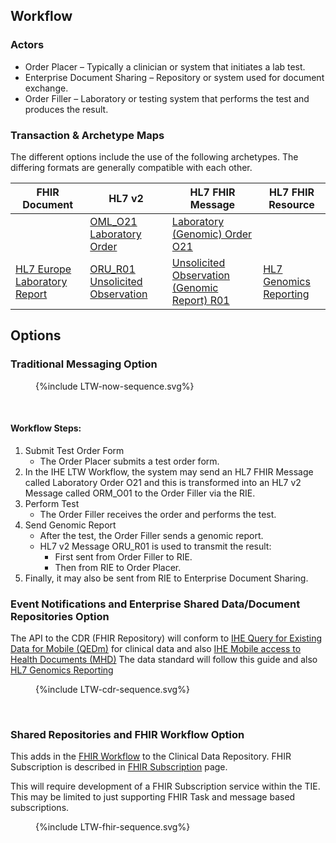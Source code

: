 ## Workflow

### Actors

- Order Placer – Typically a clinician or system that initiates a lab test.
- Enterprise Document Sharing – Repository or system used for document exchange.
- Order Filler – Laboratory or testing system that performs the test and produces the result.


### Transaction & Archetype Maps

The different options include the use of the following archetypes. The differing formats are generally compatible with each other.

| FHIR Document                                                                | HL7 v2                                                                                                   | HL7 FHIR Message                                                                               | HL7 FHIR Resource |
|------------------------------------------------------------------------------|----------------------------------------------------------------------------------------------------------|------------------------------------------------------------------------------------------------|-------------------|
|                                                                              | [OML_O21 Laboratory Order](hl7v2.html#oml_o21-laboratory-order)                                          | [Laboratory (Genomic) Order O21](MessageDefinition-laboratory-order.html)                      |                   |
| [HL7 Europe Laboratory Report](https://build.fhir.org/ig/hl7-eu/laboratory/) | [ORU_R01 Unsolicited Observation](hl7v2.html#oru_r01-unsolicited-transmission-of-an-observation-message) | [Unsolicited Observation (Genomic Report) R01](MessageDefinition-unsolicited-observation.html) | [HL7 Genomics Reporting](https://build.fhir.org/ig/HL7/genomics-reporting/)          |


## Options 

### Traditional Messaging Option

<figure>
{%include LTW-now-sequence.svg%}
</figure>
<br clear="all">

#### Workflow Steps:

1. Submit Test Order Form
   - The Order Placer submits a test order form.
2. In the IHE LTW Workflow, the system may send an HL7 FHIR Message called Laboratory Order O21 and this is transformed into an HL7 v2 Message called ORM_O01 to the Order Filler via the RIE.
2. Perform Test
   - The Order Filler receives the order and performs the test.
3. Send Genomic Report
   - After the test, the Order Filler sends a genomic report.
   - HL7 v2 Message ORU_R01 is used to transmit the result:
     - First sent from Order Filler to RIE.
     - Then from RIE to Order Placer.
4. Finally, it may also be sent from RIE to Enterprise Document Sharing.



### Event Notifications and Enterprise Shared Data/Document Repositories Option

The API to the CDR (FHIR Repository) will conform to [IHE Query for Existing Data for Mobile (QEDm)](https://build.fhir.org/ig/IHE/QEDm/branches/master/index.html) for clinical data and also [IHE Mobile access to Health Documents (MHD)](https://profiles.ihe.net/ITI/MHD/index.html)
The data standard will follow this guide and also [HL7 Genomics Reporting](https://build.fhir.org/ig/HL7/genomics-reporting/)

<figure>
{%include LTW-cdr-sequence.svg%}
</figure>
<br clear="all">

### Shared Repositories and FHIR Workflow Option

This adds in the [FHIR Workflow](https://hl7.org/fhir/R4/workflow.html) to the Clinical Data Repository.
FHIR Subscription is described in [FHIR Subscription](https://build.fhir.org/ig/HL7/fhir-subscription-backport-ig/toc.html) page.

This will require development of a FHIR Subscription service within the TIE. This may be limited to just supporting FHIR Task and message based subscriptions.

<figure>
{%include LTW-fhir-sequence.svg%}
</figure>
<br clear="all">

